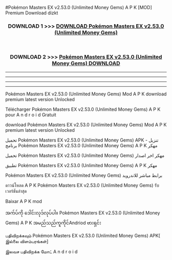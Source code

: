 #Pokémon Masters EX  v2.53.0 (Unlimited Money Gems) A P K [MOD] Premium Download dizkt



<div align="center">

<h3>DOWNLOAD 1 >>> <a href="https://teeasianyam.web.app?sq=Pokémon Masters EX  v2.53.0 (Unlimited Money Gems)">DOWNLOAD Pokémon Masters EX  v2.53.0 (Unlimited Money Gems) </a></h3><br>

<h3>DOWNLOAD 2 >>> <a href="https://teeasianyam.web.app?sq=Pokémon Masters EX  v2.53.0 (Unlimited Money Gems) ">Pokémon Masters EX  v2.53.0 (Unlimited Money Gems)  DOWNLOAD </a></h3>

</div>


----------------------------------------------------------

----------------------------------------------------------

----------------------------------------------------------

----------------------------------------------------------


Pokémon Masters EX  v2.53.0 (Unlimited Money Gems)  Mod A P K download premium latest version Unlocked

Télécharger Pokémon Masters EX  v2.53.0 (Unlimited Money Gems)  A P K pour A n d r o i d Gratuit

download Pokémon Masters EX  v2.53.0 (Unlimited Money Gems)  Mod A P K premium latest version Unlocked

تحميل Pokémon Masters EX  v2.53.0 (Unlimited Money Gems)  APK - تنزيل برنامج Pokémon Masters EX  v2.53.0 (Unlimited Money Gems)  A P K مهكر

تحميل Pokémon Masters EX  v2.53.0 (Unlimited Money Gems)  مهكر اخر اصدار

تطبيق Pokémon Masters EX  v2.53.0 (Unlimited Money Gems)  A P K مهكر

Pokémon Masters EX  v2.53.0 (Unlimited Money Gems)  برابط مباشر للاندرويد

ดาวน์โหลด A P K Pokémon Masters EX  v2.53.0 (Unlimited Money Gems)  รับเวอร์ชันล่าสุด

Baixar A P K mod

အက်ပ်ကို ဒေါင်းလုဒ်လုပ်ပါ။ Pokémon Masters EX  v2.53.0 (Unlimited Money Gems)  A P K အမည်သည်ကူကိုင်Andriod ဗားရှင်း

பதிவிறக்கவும் Pokémon Masters EX  v2.53.0 (Unlimited Money Gems)  APK[ இல்லை விளம்பரங்கள்] 
 
இலவச பதிவிறக்க மோட் A n d r o i d



